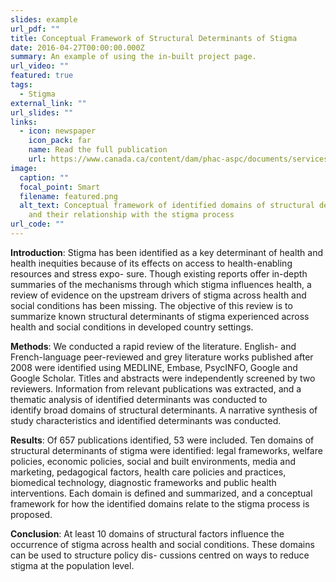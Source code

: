 ```yaml
---
slides: example
url_pdf: ""
title: Conceptual Framework of Structural Determinants of Stigma
date: 2016-04-27T00:00:00.000Z
summary: An example of using the in-built project page.
url_video: ""
featured: true
tags:
  - Stigma
external_link: ""
url_slides: ""
links:
  - icon: newspaper
    icon_pack: far
    name: Read the full publication
    url: https://www.canada.ca/content/dam/phac-aspc/documents/services/reports-publications/health-promotion-chronic-disease-prevention-canada-research-policy-practice/vol-41-no-3-2021/hpcdp-41-3-03-eng.pdf
image:
  caption: ""
  focal_point: Smart
  filename: featured.png
  alt_text: Conceptual framework of identified domains of structural determinants
    and their relationship with the stigma process
url_code: ""
---
```

**Introduction**: Stigma has been identified as a key determinant of health and health inequities because of its effects on access to health-enabling resources and stress expo- sure. Though existing reports offer in-depth summaries of the mechanisms through which stigma influences health, a review of evidence on the upstream drivers of stigma across health and social conditions has been missing. The objective of this review is to summarize known structural determinants of stigma experienced across health and social conditions in developed country settings.

**Methods**: We conducted a rapid review of the literature. English- and French-language peer-reviewed and grey literature works published after 2008 were identified using MEDLINE, Embase, PsycINFO, Google and Google Scholar. Titles and abstracts were independently screened by two reviewers. Information from relevant publications was extracted, and a thematic analysis of identified determinants was conducted to identify broad domains of structural determinants. A narrative synthesis of study characteristics and identified determinants was conducted.

**Results**: Of 657 publications identified, 53 were included. Ten domains of structural determinants of stigma were identified: legal frameworks, welfare policies, economic policies, social and built environments, media and marketing, pedagogical factors, health care policies and practices, biomedical technology, diagnostic frameworks and public health interventions. Each domain is defined and summarized, and a conceptual framework for how the identified domains relate to the stigma process is proposed.

**Conclusion**: At least 10 domains of structural factors influence the occurrence of stigma across health and social conditions. These domains can be used to structure policy dis- cussions centred on ways to reduce stigma at the population level.